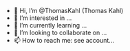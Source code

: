 - 👋 Hi, I’m @ThomasKahl (Thomas Kahl)
- 👀 I’m interested in ...
- 🌱 I’m currently learning ...
- 💞️ I’m looking to collaborate on ...
- 📫 How to reach me: see account...

<!---
ThomasKahl/ThomasKahl is a ✨ special ✨ repository because its `README.md` (this file) appears on your GitHub profile.
You can click the Preview link to take a look at your changes.
--->
